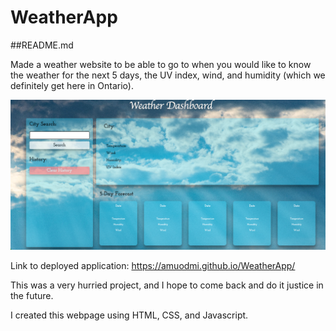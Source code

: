 # WeatherApp

##README.md

Made a weather website to be able to go to when you would like to know the weather for the next 5 days, the UV index, wind, and humidity (which we definitely get here in Ontario). 

![Weather App Screenshot](/assets/images/weatherAppEmpty.png?raw=true "WeatherApp")

Link to deployed application:
 https://amuodmi.github.io/WeatherApp/


This was a very hurried project, and I hope to come back and do it justice in the future.

I created this webpage using HTML, CSS, and Javascript.

